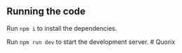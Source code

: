   ## Running the code

  Run `npm i` to install the dependencies.

  Run `npm run dev` to start the development server.
  #   Q u o r i x  
 